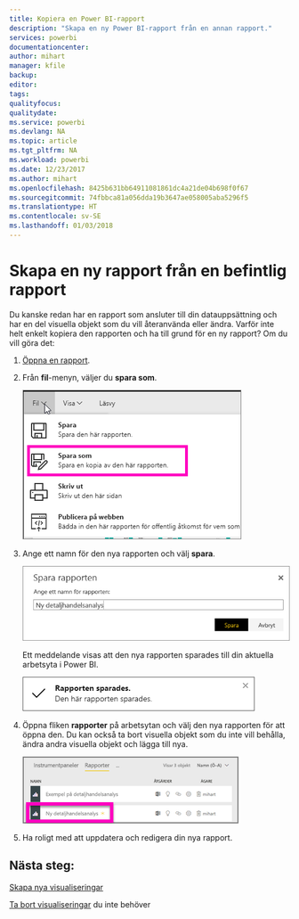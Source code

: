 ```yaml
---
title: Kopiera en Power BI-rapport
description: "Skapa en ny Power BI-rapport från en annan rapport."
services: powerbi
documentationcenter: 
author: mihart
manager: kfile
backup: 
editor: 
tags: 
qualityfocus: 
qualitydate: 
ms.service: powerbi
ms.devlang: NA
ms.topic: article
ms.tgt_pltfrm: NA
ms.workload: powerbi
ms.date: 12/23/2017
ms.author: mihart
ms.openlocfilehash: 8425b631bb64911081861dc4a21de04b698f0f67
ms.sourcegitcommit: 74fbbca81a056dda19b3647ae058005aba5296f5
ms.translationtype: HT
ms.contentlocale: sv-SE
ms.lasthandoff: 01/03/2018
---
```

# <a name="create-a-new-report-from-an-existing-report"></a>Skapa en ny rapport från en befintlig rapport
Du kanske redan har en rapport som ansluter till din datauppsättning och har en del visuella objekt som du vill återanvända eller ändra.  Varför inte helt enkelt kopiera den rapporten och ha till grund för en ny rapport?  Om du vill göra det:

1. [Öppna en rapport](service-report-open-in-reading-view.md).
2. Från **fil**-menyn, väljer du **spara som**.
   
   ![](media/power-bi-report-copy/powerbi-save-as.png)
3. Ange ett namn för den nya rapporten och välj **spara**.
   
   ![](media/power-bi-report-copy/savereport.png)
   
   Ett meddelande visas att den nya rapporten sparades till din aktuella arbetsyta i Power BI.
   
   ![](media/power-bi-report-copy/savesuccess1.png)
4. Öppna fliken **rapporter** på arbetsytan och välj den nya rapporten för att öppna den. Du kan också ta bort visuella objekt som du inte vill behålla, ändra andra visuella objekt och lägga till nya.
   
   ![](media/power-bi-report-copy/power-bi-workspace.png)
5. Ha roligt med att uppdatera och redigera din nya rapport.

## <a name="next-steps"></a>Nästa steg:
[Skapa nya visualiseringar](power-bi-report-add-visualizations-ii.md)

[Ta bort visualiseringar](service-delete.md) du inte behöver
